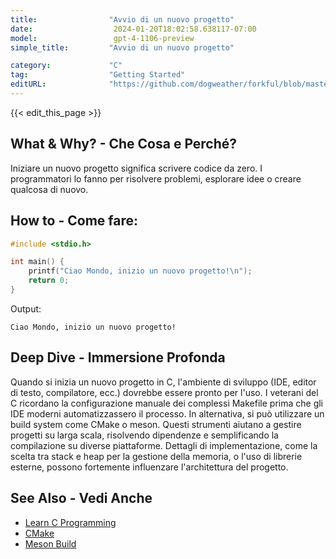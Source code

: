 ```yaml
---
title:                "Avvio di un nuovo progetto"
date:                  2024-01-20T18:02:58.638117-07:00
model:                 gpt-4-1106-preview
simple_title:         "Avvio di un nuovo progetto"

category:             "C"
tag:                  "Getting Started"
editURL:              "https://github.com/dogweather/forkful/blob/master/content/it/c/starting-a-new-project.md"
---
```


{{< edit_this_page >}}

## What & Why? - Che Cosa e Perché?
Iniziare un nuovo progetto significa scrivere codice da zero. I programmatori lo fanno per risolvere problemi, esplorare idee o creare qualcosa di nuovo.

## How to - Come fare:
```C
#include <stdio.h>

int main() {
    printf("Ciao Mondo, inizio un nuovo progetto!\n");
    return 0;
}
```
Output:
```
Ciao Mondo, inizio un nuovo progetto!
```

## Deep Dive - Immersione Profonda
Quando si inizia un nuovo progetto in C, l'ambiente di sviluppo (IDE, editor di testo, compilatore, ecc.) dovrebbe essere pronto per l'uso. I veterani del C ricordano la configurazione manuale dei complessi Makefile prima che gli IDE moderni automatizzassero il processo.
In alternativa, si può utilizzare un build system come CMake o meson. Questi strumenti aiutano a gestire progetti su larga scala, risolvendo dipendenze e semplificando la compilazione su diverse piattaforme.
Dettagli di implementazione, come la scelta tra stack e heap per la gestione della memoria, o l'uso di librerie esterne, possono fortemente influenzare l'architettura del progetto.

## See Also - Vedi Anche
- [Learn C Programming](https://www.learn-c.org/)
- [CMake](https://cmake.org/)
- [Meson Build](https://mesonbuild.com/)
